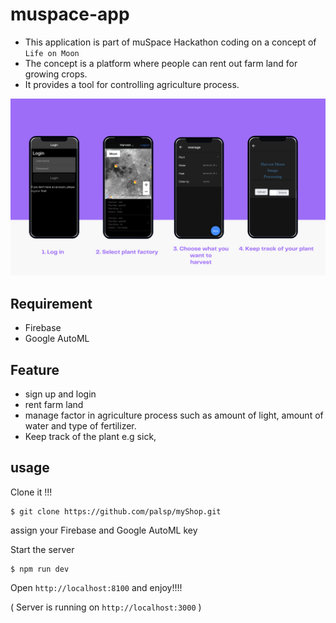 # muspace-app

 -  This application is part of muSpace Hackathon coding on a concept of `Life on Moon`
 -  The concept is a platform where people can rent out farm land for growing crops.
 -  It provides a tool for controlling agriculture process.

![Sample App Image](./img/sample-app-img.png)


## Requirement
 - Firebase
 - Google AutoML

## Feature
 - sign up and login
 - rent farm land
 - manage factor in agriculture process such as amount of light, amount of water and type of fertilizer.
 - Keep track of the plant e.g sick, 
 
 ## usage 
 
 Clone it !!!
 
 ```
 $ git clone https://github.com/palsp/myShop.git 
 ```
  
 assign your Firebase and Google AutoML key
 
 
  Start the server
 
 ```
 $ npm run dev
 ```
 
 Open `http://localhost:8100`  and enjoy!!!!
 
 ( Server is running on `http://localhost:3000` )
 
 
